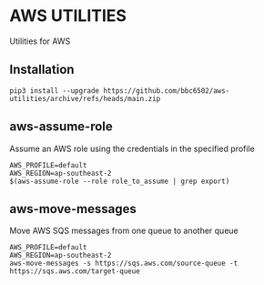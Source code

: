 # AWS UTILITIES #

Utilities for AWS

## Installation ##

    pip3 install --upgrade https://github.com/bbc6502/aws-utilities/archive/refs/heads/main.zip

## aws-assume-role ##

Assume an AWS role using the credentials in the specified profile

    AWS_PROFILE=default
    AWS_REGION=ap-southeast-2
    $(aws-assume-role --role role_to_assume | grep export)

## aws-move-messages ##

Move AWS SQS messages from one queue to another queue

    AWS_PROFILE=default
    AWS_REGION=ap-southeast-2
    aws-move-messages -s https://sqs.aws.com/source-queue -t https://sqs.aws.com/target-queue
